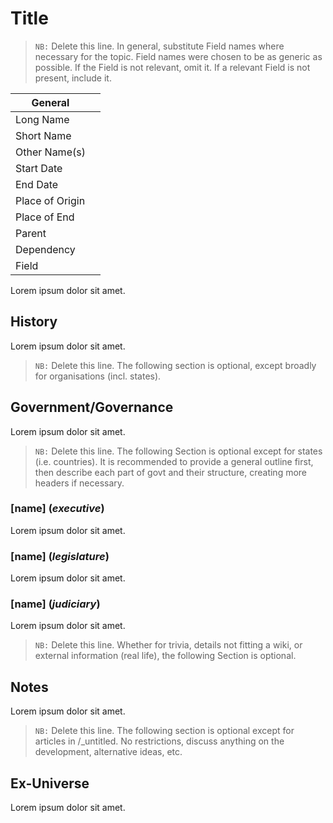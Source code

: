 # Title
[title]: #title

> `NB:` Delete this line. In general, substitute Field names where necessary for the topic. Field names were chosen to be as generic as possible. If the Field is not relevant, omit it. If a relevant Field is not present, include it.

| General         | &#x0020; |
|-----------------|----------|
| Long Name       |
| Short Name      |
| Other Name(s)   |
| Start Date      |
| End Date        |
| Place of Origin |
| Place of End    |
| Parent          |
| Dependency      |
| Field           |

[summary]: #summary

Lorem ipsum dolor sit amet.

## History
[history]: #history

Lorem ipsum dolor sit amet.

> `NB:` Delete this line. The following section is optional, except broadly for organisations (incl. states).

## Government/Governance

Lorem ipsum dolor sit amet.

> `NB:` Delete this line. The following Section is optional except for states (i.e. countries). It is recommended to provide a general outline first, then describe each part of govt and their structure, creating more headers if necessary.

### [name] (_executive_)

Lorem ipsum dolor sit amet.

### [name] (_legislature_)

Lorem ipsum dolor sit amet.

### [name] (_judiciary_)

Lorem ipsum dolor sit amet.

> `NB:` Delete this line. Whether for trivia, details not fitting a wiki, or external information (real life), the following Section is optional.

## Notes
[notes]: #notes

Lorem ipsum dolor sit amet.

> `NB:` Delete this line. The following section is optional except for articles in /_untitled. No restrictions, discuss anything on the development, alternative ideas, etc.

## Ex-Universe

Lorem ipsum dolor sit amet.
